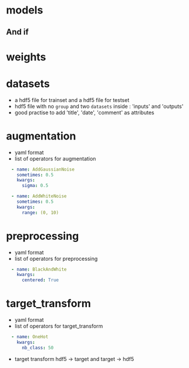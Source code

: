 # models

## And if



# weights

# datasets
  - a hdf5 file for trainset and a hdf5 file for testset
  - hdf5 file with no `group` and two `datasets` inside : 'inputs' and 'outputs'
  - good practise to add 'title', 'date', 'comment' as attributes

# augmentation
  - yaml format
  - list of operators for augmentation
  ```yaml
    - name: AddGaussianNoise
      sometimes: 0.5
      kwargs:
        sigma: 0.5

    - name: AddWhiteNoise
      sometimes: 0.5
      kwargs:
        range: (0, 10)
  ```

# preprocessing
- yaml format
- list of operators for preprocessing
```yaml
  - name: BlackAndWhite
    kwargs:
      centered: True
```

# target_transform
- yaml format
- list of operators for target_transform
```yaml
  - name: OneHot
    kwargs:
      nb_class: 50
```
- target transform hdf5 -> target and target -> hdf5
